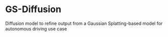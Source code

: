 # GS-Diffusion
Diffusion model to refine output from a Gaussian Splatting-based model for autonomous driving use case
